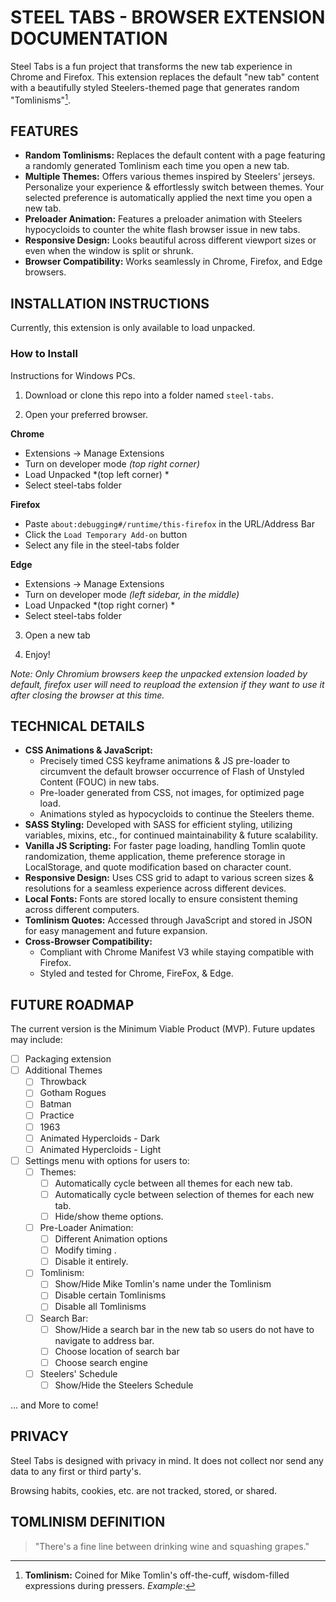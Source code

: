 # STEEL TABS - BROWSER EXTENSION DOCUMENTATION

Steel Tabs is a fun project that transforms the new tab experience in Chrome and Firefox. This extension replaces the default "new tab" content with a beautifully styled Steelers-themed page that generates random "Tomlinisms"[^1]. 

## FEATURES

- **Random Tomlinisms:** Replaces the default content with a page featuring a randomly generated Tomlinism each time you open a new tab.
- **Multiple Themes:** Offers various themes inspired by Steelers' jerseys. Personalize your experience & effortlessly switch between themes. Your selected preference is automatically applied the next time you open a new tab.
- **Preloader Animation:** Features a preloader animation with Steelers hypocycloids to counter the white flash browser issue in new tabs.
- **Responsive Design:** Looks beautiful across different viewport sizes or even when the window is split or shrunk.
- **Browser Compatibility:** Works seamlessly in Chrome, Firefox, and Edge browsers.

## INSTALLATION INSTRUCTIONS
Currently, this extension is only available to load unpacked. 

### How to Install
Instructions for Windows PCs.

1. Download or clone this repo into a folder named `steel-tabs`.

2. Open your preferred browser.

**Chrome** 
 - Extensions -> Manage Extensions
 - Turn on developer mode *(top right corner)*
 - Load Unpacked *(top left corner) *
 - Select steel-tabs folder
 
**Firefox**
 - Paste `about:debugging#/runtime/this-firefox` in the URL/Address Bar
 - Click the `Load Temporary Add-on` button
 - Select any file in the steel-tabs folder

**Edge**
 - Extensions -> Manage Extensions
 - Turn on developer mode *(left sidebar, in the middle)*
 - Load Unpacked *(top right corner) *
 - Select steel-tabs folder

3. Open a new tab

4. Enjoy!

*Note: Only Chromium browsers keep the unpacked extension loaded by default, firefox user will need to reupload the extension if they want to use it after closing the browser at this time.*

## TECHNICAL DETAILS

- **CSS Animations & JavaScript:** 
	- Precisely timed CSS keyframe animations & JS pre-loader to circumvent the default browser occurrence of Flash of Unstyled Content (FOUC) in new tabs.
	- Pre-loader generated from CSS, not images, for optimized page load.
	- Animations styled as hypocycloids to continue the Steelers theme.
- **SASS Styling:** Developed with SASS for efficient styling, utilizing variables, mixins, etc., for continued maintainability & future scalability.
- **Vanilla JS Scripting:** For faster page loading, handling Tomlin quote randomization, theme application, theme preference storage in LocalStorage, and quote modification based on character count.
- **Responsive Design:** Uses CSS grid to adapt to various screen sizes & resolutions for a seamless experience across different devices.
- **Local Fonts:** Fonts are stored locally to ensure consistent theming across different computers.
- **Tomlinism Quotes:** Accessed through JavaScript and stored in JSON for easy management and future expansion.
- **Cross-Browser Compatibility:** 
	- Compliant with Chrome Manifest V3 while staying compatible with Firefox.
	- Styled and tested for Chrome, FireFox, & Edge.

## FUTURE ROADMAP

The current version is the Minimum Viable Product (MVP). Future updates may include:

- [ ] Packaging extension
- [ ] Additional Themes
	- [ ] Throwback
	- [ ] Gotham Rogues
	- [ ] Batman
	- [ ] Practice
	- [ ] 1963
	- [ ] Animated Hypercloids - Dark
	- [ ] Animated Hypercloids - Light
- [ ] Settings menu with options for users to:
	- [ ] Themes: 
		- [ ] Automatically cycle between all themes for each new tab.
		- [ ] Automatically cycle between selection of themes for each new tab.
		- [ ] Hide/show theme options.
	- [ ] Pre-Loader Animation:
		- [ ] Different Animation options
		- [ ] Modify timing .
		- [ ] Disable it entirely.
	- [ ] Tomlinism:
		- [ ] Show/Hide Mike Tomlin's name under the Tomlinism
		- [ ] Disable certain Tomlinisms
		- [ ] Disable all Tomlinisms
	- [ ] Search Bar:
		- [ ] Show/Hide a search bar in the new tab so users do not have to navigate to address bar.
		- [ ] Choose location of search bar
		- [ ] Choose search engine 
	- [ ] Steelers' Schedule
		- [ ] Show/Hide the Steelers Schedule

... and More to come!

## PRIVACY
Steel Tabs is designed with privacy in mind. It does not collect nor send any data to any first or third party's. 

Browsing habits, cookies, etc. are not tracked, stored, or shared. 


## TOMLINISM DEFINITION

[^1]: **Tomlinism:** Coined for Mike Tomlin's off-the-cuff, wisdom-filled expressions during pressers. *Example*:

> "There's a fine line between drinking wine and squashing grapes."
